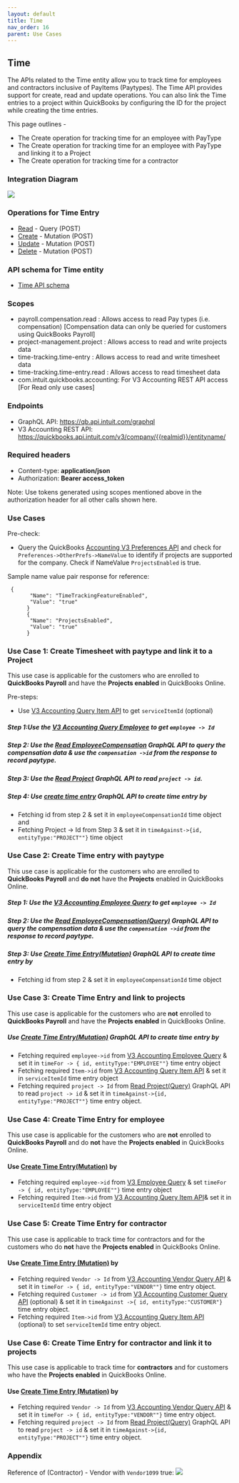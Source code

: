```yaml
---
layout: default
title: Time
nav_order: 16
parent: Use Cases
---
```


## Time

The APIs related to the Time entity allow you to track time for employees and contractors inclusive of PayItems (Paytypes).
The Time API provides support for create, read and update operations.
You can also link the Time entries to a project within QuickBooks by configuring the ID for the project while creating the time entries.

This page outlines - 
- The Create operation for tracking time for an employee with PayType
- The Create operation for tracking time for an employee with PayType and linking it to a Project
- The Create operation for tracking time for a contractor


### Integration Diagram

![](/intuit-api/assets/images/Time.png)


### Operations for Time Entry

- [Read](../../schema-entities/timeentry/#query-time-entry) - Query (POST)
- [Create](../../schema-entities/timeentry/#create-time-entry) - Mutation (POST)
- [Update](../../schema-entities/timeentry/#update-time-entry) - Mutation (POST)
- [Delete](../../schema-entities/timeentry/#delete-time-entry) - Mutation (POST)

### API schema for Time entity

- [Time API schema](../../schema-entities/timeentry/)

### Scopes

-   payroll.compensation.read : Allows access to read Pay types (i.e. compensation) [Compensation data can only be queried for customers using QuickBooks Payroll]
-   project-management.project : Allows access to read and write projects data
-   time-tracking.time-entry : Allows access to read and write timesheet data
-   time-tracking.time-entry.read : Allows access to read timesheet data
-   com.intuit.quickbooks.accounting: For V3 Accounting REST API access [For Read only use cases]


### Endpoints

-   GraphQL API:  https://qb.api.intuit.com/graphql 
-   V3 Accounting REST API: https://quickbooks.api.intuit.com/v3/company/{{realmid}}/entityname/ 


### Required headers

-   Content-type: **application/json**
-   Authorization: **Bearer access_token**

Note: Use tokens generated using scopes mentioned above in the authorization header for all other calls shown here.
 
### Use Cases

Pre-check: 
- Query the QuickBooks [Accounting V3 Preferences API](https://developer.intuit.com/app/developer/qbo/docs/api/accounting/most-commonly-used/preferences#query-preferences) and check for `Preferences->OtherPrefs->NameValue` to identify if projects are supported for the company. Check if NameValue `ProjectsEnabled` is true.

Sample name value pair response for reference:
```
 {
       "Name": "TimeTrackingFeatureEnabled",
       "Value": "true"
      }
      {
       "Name": "ProjectsEnabled",
       "Value": "true"
      }
```

### Use Case 1: Create Timesheet with paytype and link it to a Project

This use case is applicable for the customers who are enrolled to **QuickBooks Payroll** and have the **Projects enabled** in QuickBooks Online.

Pre-steps:
- Use [V3 Accounting Query Item API](https://developer.intuit.com/app/developer/qbo/docs/api/accounting/most-commonly-used/item) to get `serviceItemId` (optional) 

##### Step 1:Use the [V3 Accounting Query Employee](https://developer.intuit.com/app/developer/qbo/docs/api/accounting/most-commonly-used/employee#query-an-employee) to get `employee -> Id`

##### Step 2: Use the [Read EmployeeCompensation](https://intuitdeveloper.github.io/intuit-api/docs/schema-entities/employeeCompensation/#sample-query-body) GraphQL API to query the compensation data & use the `compensation ->id` from the response to record paytype.

##### Step 3: Use the [Read Project](https://intuitdeveloper.github.io/intuit-api/docs/schema-entities/project/#read-project) GraphQL API to read `project -> id`.

##### Step 4: Use [create time entry](https://intuitdeveloper.github.io/intuit-api/docs/schema-entities/timeentry/#create-time-entry) GraphQL API to create time entry by 
 - Fetching id from step 2 & set it in `employeeCompensationId` time object and 
 - Fetching Project -> Id from Step 3 & set it in `timeAgainst->{id, entityType:"PROJECT""}` time object


### Use Case 2: Create Time entry with paytype
This use case is applicable for the customers who are enrolled to **QuickBooks Payroll** and **do not** have the **Projects** enabled in QuickBooks Online.

##### Step 1: Use the [V3 Accounting Employee Query](https://developer.intuit.com/app/developer/qbo/docs/api/accounting/most-commonly-used/employee#query-an-employee) to get `employee -> Id`

##### Step 2: Use the [Read EmployeeCompensation(Query)](https://intuitdeveloper.github.io/intuit-api/docs/schema-entities/employeeCompensation/#sample-query-body) GraphQL API to query the compensation data & use the `compensation ->id` from the response to record paytype.

##### Step 3: Use [Create Time Entry(Mutation)](https://intuitdeveloper.github.io/intuit-api/docs/schema-entities/timeentry/#create-time-entry) GraphQL API to create time entry by 
 - Fetching id from step 2 & set it in `employeeCompensationId` time object


### Use Case 3: Create Time Entry and link to projects
This use case is applicable for the customers who are **not** enrolled to **QuickBooks Payroll** and have the **Projects enabled** in QuickBooks Online.

##### Use [Create Time Entry(Mutation)](https://intuitdeveloper.github.io/intuit-api/docs/schema-entities/timeentry/#create-time-entry) GraphQL API to create time entry by 

- Fetching required `employee->id` from [V3 Accounting Employee Query](https://developer.intuit.com/app/developer/qbo/docs/api/accounting/most-commonly-used/employee#query-an-employee)  & set it in `timeFor -> { id, entityType:"EMPLOYEE""}` time entry object  
- Fetching required `Item->id` from [V3 Accounting Query Item API](https://developer.intuit.com/app/developer/qbo/docs/api/accounting/most-commonly-used/item)  & set it in `serviceItemId` time entry object 
- Fetching required `project -> Id` from [Read Project(Query)](https://intuitdeveloper.github.io/intuit-api/docs/schema-entities/project/#read-project) GraphQL API to read `project -> id` & set it in `timeAgainst->{id, entityType:"PROJECT""}` time entry object.

### Use Case 4: Create Time Entry for employee

This use case is applicable for the customers who are **not** enrolled to **QuickBooks Payroll** and do **not** have the **Projects enabled** in QuickBooks Online.

#### Use [Create Time Entry(Mutation)](https://intuitdeveloper.github.io/intuit-api/docs/schema-entities/timeentry/#create-time-entry) by 

- Fetching required `employee->id` from [V3 Employee Query](https://developer.intuit.com/app/developer/qbo/docs/api/accounting/most-commonly-used/employee#query-an-employee) & set `timeFor -> { id, entityType:"EMPLOYEE""}` time entry object 
- Fetching required `Item->id` from [V3 Accounting Query Item API](https://developer.intuit.com/app/developer/qbo/docs/api/accounting/most-commonly-used/item)& set it in `serviceItemId` time entry object


### Use Case 5: Create Time Entry for contractor

This use case is applicable to track time for contractors and for the customers who do **not** have the **Projects enabled** in QuickBooks Online.

#### Use [Create Time Entry (Mutation)](https://intuitdeveloper.github.io/intuit-api/docs/schema-entities/timeentry/#create-time-entry) by
- Fetching required `Vendor -> Id` from [V3 Accounting Vendor Query API](https://developer.intuit.com/app/developer/qbo/docs/api/accounting/most-commonly-used/vendor#query-a-vendor) & set it in `timeFor -> { id, entityType:"VENDOR""}` time entry object.
- Fetching required `Customer -> id` from [V3 Accounting Customer Query API](https://developer.intuit.com/app/developer/qbo/docs/api/accounting/most-commonly-used/customer#query-a-customer) (optional) & set it in `timeAgainst ->{ id, entityType:"CUSTOMER"}` time entry object.
- Fetching required `Item->id` from [V3 Accounting Query Item API](https://developer.intuit.com/app/developer/qbo/docs/api/accounting/most-commonly-used/item)  (optional) to set `serviceItemId` time entry object.

### Use Case 6: Create Time Entry for contractor and link it to projects
This use case is applicable to track time for **contractors** and for customers who have the **Projects enabled** in QuickBooks Online.

#### Use [Create Time Entry (Mutation)](https://intuitdeveloper.github.io/intuit-api/docs/schema-entities/timeentry/#create-time-entry) by

- Fetching required `Vendor -> Id` from [V3 Accounting Vendor Query API](https://developer.intuit.com/app/developer/qbo/docs/api/accounting/most-commonly-used/vendor#query-a-vendor) & set it in `timeFor -> { id, entityType:"VENDOR""}` time entry object.
- Fetching required `project -> Id` from [Read Project(Query)](https://intuitdeveloper.github.io/intuit-api/docs/schema-entities/project/#read-project) GraphQL API to read `project -> id` & set it in `timeAgainst->{id, entityType:"PROJECT""}` time entry object.


### Appendix

Reference of (Contractor) -  Vendor with `Vendor1099` true:
![](/intuit-api/assets/images/Vendor1099.png)
